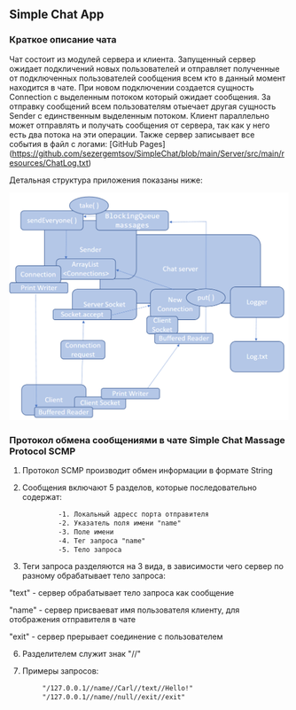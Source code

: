 ## Simple Chat App

### Краткое описание чата

Чат состоит из модулей сервера и клиента. 
Запущенный сервер ожидает подкличений новых пользователей и отправляет полученные от подключенных пользователей сообщения всем кто в данный момент находится в чате.
При новом подключении создается сущность Connection с выделенным потоком который ожидает сообщения. 
За отправку сообщений всем пользователям отыечает другая сущность Sender с единственным выделенным потоком.
Клиент параллельно может отправлять и получать сообщения от сервера, так как у него есть два потока на эти операции. Также сервер записывает все события в файл с логами: [GitHub Pages] (https://github.com/sezergemtsov/SimpleChat/blob/main/Server/src/main/resources/ChatLog.txt)

Детальная структура приложения показаны ниже:

![alt text](https://github.com/sezergemtsov/SimpleChat/blob/main/Server/src/main/resources/SimpleChatSchema.png)

### Протокол обмена сообщениями в чате Simple Chat Massage Protocol SCMP

1. Протокол SCMP производит обмен информации в формате String


2. Сообщения включают 5 разделов, которые последовательно содержат:
   
                -1. Локальный адресс порта отправителя
                -2. Указатель поля имени "name"
                -3. Поле имени
                -4. Тег запроса "name"
                -5. Тело запроса


4. Теги запроса разделяются на 3 вида, в зависимости чего сервер по разному обрабатывает тело запроса:

"text" - сервер обрабатывает тело запроса как сообщение

"name" - сервер присваеват имя пользователя клиенту, для отображения отправителя в чате

"exit" - сервер прерывает соединение с пользователем

6. Разделителем служит знак "//"


8. Примеры запросов:

            "/127.0.0.1//name//Carl//text//Hello!"
            "/127.0.0.1//name//null//exit//exit"


